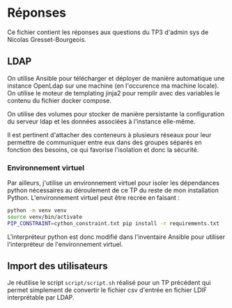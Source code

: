 # Réponses

Ce fichier contient les réponses aux questions du TP3 d'admin sys de Nicolas Gresset-Bourgeois.

## LDAP

On utilise Ansible pour télécharger et déployer de manière automatique une instance OpenLdap sur une machine (en l'occurence ma machine locale). On utilise le moteur de templating jinja2 pour remplir avec des variables le contenu du fichier docker compose.

On utilise des volumes pour stocker de manière persistante la configuration du serveur ldap et les données associées à l'instance elle-même.

Il est pertinent d'attacher des conteneurs à plusieurs réseaux pour leur permettre de communiquer entre eux dans des groupes séparés en fonction des besoins, ce qui favorise l'isolation et donc la sécurité.

### Environnement virtuel

Par ailleurs, j'utilise un environnement virtuel pour isoler les dépendances python nécessaires au déroulement de ce TP du reste de mon installation Python. L'environnement virtuel peut être recrée en faisant : 

```bash
python -m venv venv
source venv/bin/activate
PIP_CONSTRAINT=cython_constraint.txt pip install -r requirements.txt
```

L'interpréteur python est donc modifié dans l'inventaire Ansible pour utiliser l'interpréteur de l'environnement virtuel.


## Import des utilisateurs

Je réutilise le script `script/script.sh` réalisé pour un TP précédent qui permet simplement de convertir le fichier csv d'entrée en fichier LDIF interprétable par LDAP.


